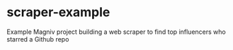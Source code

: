 # scraper-example

Example Magniv project building a web scraper to find top influencers who starred a Github repo
